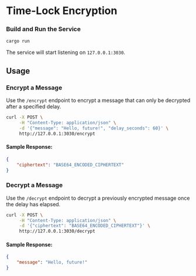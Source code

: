 # Time-Lock Encryption

### Build and Run the Service

```bash
cargo run
```

The service will start listening on `127.0.0.1:3030`.

## Usage

### Encrypt a Message

Use the `/encrypt` endpoint to encrypt a message that can only be decrypted after a specified delay.

```bash
curl -X POST \
     -H "Content-Type: application/json" \
     -d '{"message": "Hello, future!", "delay_seconds": 60}' \
     http://127.0.0.1:3030/encrypt
```

#### Sample Response:

```json
{
    "ciphertext": "BASE64_ENCODED_CIPHERTEXT"
}
```

### Decrypt a Message

Use the `/decrypt` endpoint to decrypt a previously encrypted message once the delay has elapsed.

```bash
curl -X POST \
     -H "Content-Type: application/json" \
     -d '{"ciphertext": "BASE64_ENCODED_CIPHERTEXT"}' \
     http://127.0.0.1:3030/decrypt
```

#### Sample Response:

```json
{
    "message": "Hello, future!"
}
```
